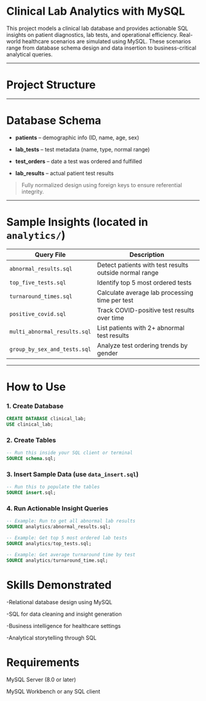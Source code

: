 # Clinical Lab Analytics with MySQL

This project models a clinical lab database and provides actionable SQL insights on patient diagnostics, lab tests, and operational efficiency. Real-world healthcare scenarios are simulated using MySQL. These scenarios range from database schema design and data insertion to business-critical analytical queries.

---

# Project Structure

---

# Database Schema

- **patients** – demographic info (ID, name, age, sex)
  
- **lab_tests** – test metadata (name, type, normal range)
  
- **test_orders** – date a test was ordered and fulfilled
  
- **lab_results** – actual patient test results

> Fully normalized design using foreign keys to ensure referential integrity. 

---

# Sample Insights (located in `analytics/`)

| Query File                  | Description |
|-----------------------------|-------------|
| `abnormal_results.sql`      | Detect patients with test results outside normal range |
| `top_five_tests.sql`        | Identify top 5 most ordered tests |
| `turnaround_times.sql`      | Calculate average lab processing time per test |
| `positive_covid.sql`        | Track COVID-positive test results over time |
| `multi_abnormal_results.sql`| List patients with 2+ abnormal test results |
| `group_by_sex_and_tests.sql`| Analyze test ordering trends by gender |

---

# How to Use

### 1. Create Database
```sql
CREATE DATABASE clinical_lab;
USE clinical_lab;
```

### 2. Create Tables

```sql
-- Run this inside your SQL client or terminal
SOURCE schema.sql;
```

### 3. Insert Sample Data (use `data_insert.sql`)

```sql
-- Run this to populate the tables
SOURCE insert.sql;
```

### 4. Run Actionable Insight Queries
```sql
-- Example: Run to get all abnormal lab results
SOURCE analytics/abnormal_results.sql;

-- Example: Get top 5 most ordered lab tests
SOURCE analytics/top_tests.sql;

-- Example: Get average turnaround time by test
SOURCE analytics/turnaround_time.sql;
```


# Skills Demonstrated

-Relational database design using MySQL

-SQL for data cleaning and insight generation

-Business intelligence for healthcare settings

-Analytical storytelling through SQL



# Requirements

MySQL Server (8.0 or later)

MySQL Workbench or any SQL client
